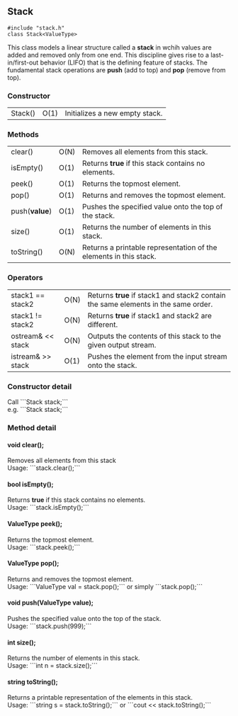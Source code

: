 <h2>Stack</h2>

```#include "stack.h"```<br>
```class Stack<ValueType>```<br>
<p>This class models a linear structure called a <b>stack</b> in wchih values are added and removed only from one end. This discipline gives rise to a last-in/first-out behavior (LIFO) that is the defining feature of stacks. The fundamental stack operations are <b>push</b> (add to top) and <b>pop</b> (remove from top).</p>

<h3>Constructor</h3>
<table>
<tr>
  <td>Stack()</td>
  <td>O(1)</td>
  <td>Initializes a new empty stack. </td>
</tr>
</table>

<h3>Methods</h3>
<table>
<tr>
	<td>clear()</td>
	<td>O(N)</td>
	<td>Removes all elements from this stack.</td>
</tr>
<tr>
	<td>isEmpty()</td>
	<td>O(1)</td>
	<td>Returns <b>true</b> if this stack contains no elements.</td>
</tr>
<tr>
	<td>peek()</td>
	<td>O(1)</td>
	<td>Returns the topmost element.</td>
</tr>
<tr>
	<td>pop()</td>
	<td>O(1)</td>
	<td>Returns and removes the topmost element.</td>
</tr>
<tr>
	<td>push(<b>value</b>)</td>
	<td>O(1)</td>
	<td>Pushes the specified value onto the top of the stack.</td>
</tr>
<tr>
	<td>size()</td>
	<td>O(1)</td>
	<td>Returns the number of elements in this stack.</td>
</tr>
<tr>
	<td>toString()</td>
	<td>O(N)</td>
	<td>Returns a printable representation of the elements in this stack.</td>
</tr>
</table>

<h3>Operators</h3>
<table>
<tr>
	<td>stack1 == stack2</td>
	<td>O(N)</td>
	<td>Returns <b>true</b> if stack1 and stack2 contain the same elements in the same order.
</tr>
<tr>
	<td>stack1 != stack2</td>
	<td>O(N)</td>
	<td>Returns <b>true</b> if stack1 and stack2 are different.</td>
</tr>
<tr>
	<td>ostream& << stack</td>
	<td>O(N)</td>
	<td>Outputs the contents of this stack to the given output stream.</td>
</tr>
<tr>
	<td>istream& >> stack</td>
	<td>O(1)</td>
	<td>Pushes the element from the input stream onto the stack.</td>
</tr>
</table>

<h3>Constructor detail</h3>
Call ```Stack<ValueType> stack;```<br>
e.g. ```Stack<int> stack;```

<h3>Method detail</h3>
<h4>void clear();</h4>
Removes all elements from this stack<br>
Usage: ```stack.clear();```
<h4>bool isEmpty();</h4>
Returns <b>true</b> if this stack contains no elements.<br>
Usage: ```stack.isEmpty();```
<h4>ValueType peek();</h4>
Returns the topmost element.<br>
Usage: ```stack.peek();```
<h4>ValueType pop();</h4>
Returns and removes the topmost element.<br>
Usage: ```ValueType val = stack.pop();``` or simply ```stack.pop();```
<h4>void push(ValueType value);</h4>
Pushes the specified value onto the top of the stack.<br>
Usage: ```stack.push(999);```
<h4>int size();</h4>
Returns the number of elements in this stack.<br>
Usage: ```int n = stack.size();```
<h4>string toString();</h4>
Returns a printable representation of the elements in this stack.<br>
Usage: ```string s = stack.toString();``` or ```cout << stack.toString();```